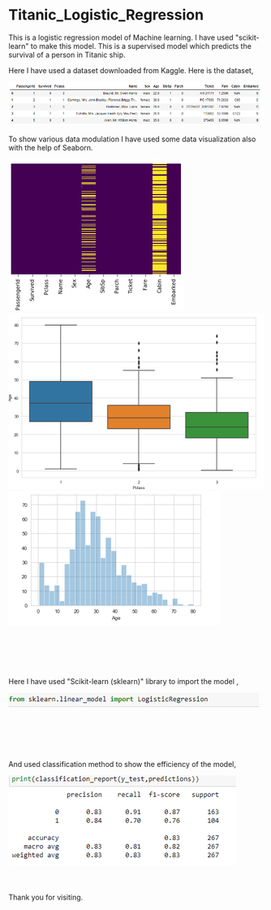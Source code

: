 # Titanic_Logistic_Regression
This is a logistic regression model of Machine learning. I have used "scikit-learn" to make this model. This is a supervised model which predicts the survival of a person in Titanic ship.

Here I have used a dataset downloaded from Kaggle. Here is the dataset,

<img src="/Images/dataset.PNG">

To show various data modulation I have used some data visualization also with the help of Seaborn.

<img src="/Images/Heatmap.PNG">
<img src="/Images/BoxPlot.PNG">
<img src="/Images/DistPlot.PNG">
<br/><br/>
<br/><br/>
<br/><br/>


Here I have used "Scikit-learn (sklearn)" library to import the model ,

<img src="/Images/Logistic.PNG">
<br/><br/>
<br/><br/>
<br/><br/>

And used classification method to show the efficiency of the model,

<img src="/Images/Classification_method.PNG">
<br/><br/>
<br/><br/>
Thank you for visiting.
